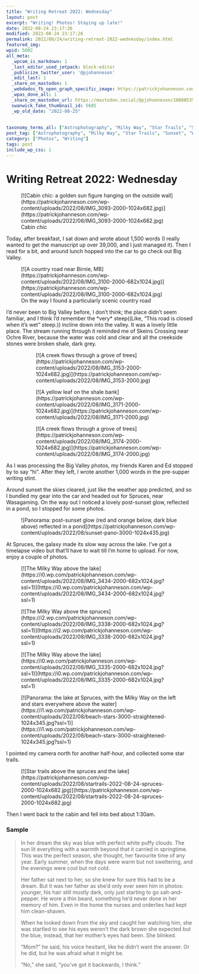 ```yaml
---
title: "Writing Retreat 2022: Wednesday"
layout: post
excerpt: "Writing! Photos! Staying up late!"
date: 2022-08-24 23:17:26
modified: 2022-08-24 23:17:26
permalink: 2022/08/24/writing-retreat-2022-wednesday/index.html
featured_img: 
wpid: 5602
all_meta: 
  _wpcom_is_markdown: 1
  _last_editor_used_jetpack: block-editor
  _publicize_twitter_user: '@pjohanneson'
  _edit_last: 1
  _share_on_mastodon: 1
  _webdados_fb_open_graph_specific_image: https://patrickjohanneson.com/wp-content/uploads/2022/08/IMG_3335-2000.jpg
  _wpas_done_all: 1
  _share_on_mastodon_url: https://mastodon.social/@pjohanneson/108885354450621537
  swanwick_fake_thumbnail_id: 5605
  _wp_old_date: "2022-08-25"
  
  
taxonomy_terms_all: ["Astrophotography", "Milky Way", "Star Trails", "Sunset", "Writing", "Photos", "Writing"]
post_tag: ["Astrophotography", "Milky Way", "Star Trails", "Sunset", "Writing"]
category: ["Photos", "Writing"]
tags: post
include_wp_css: 1
---
```


# Writing Retreat 2022: Wednesday

<figure class="wp-block-image size-large">[![Cabin chic: a golden sun figure hanging on the outside wall](https://patrickjohanneson.com/wp-content/uploads/2022/08/IMG_3093-2000-1024x682.jpg)](https://patrickjohanneson.com/wp-content/uploads/2022/08/IMG_3093-2000-1024x682.jpg)<figcaption>Cabin chic</figcaption></figure>Today, after breakfast, I sat down and wrote about 1,500 words (I really wanted to get the manuscript up over 39,000, and I just managed it). Then I read for a bit, and around lunch hopped into the car to go check out Big Valley.

<figure class="wp-block-image size-large">[![A country road near Birnie, MB](https://patrickjohanneson.com/wp-content/uploads/2022/08/IMG_3100-2000-682x1024.jpg)](https://patrickjohanneson.com/wp-content/uploads/2022/08/IMG_3100-2000-682x1024.jpg)<figcaption>On the way I found a particularly scenic country road</figcaption></figure>I’d never been to Big Valley before, I don’t think; the place didn’t seem familiar, and I think I’d remember the *very* steep((Like, “This road is closed when it’s wet” steep.)) incline down into the valley. It was a lovely little place. The stream running through it reminded me of Skeins Crossing near Ochre River, because the water was cold and clear and all the creekside stones were broken shale, dark grey.

<figure class="is-layout-flex wp-block-gallery-204 wp-block-gallery has-nested-images columns-default is-cropped"><figure class="wp-block-image size-large">[![A creek flows through a grove of trees](https://patrickjohanneson.com/wp-content/uploads/2022/08/IMG_3153-2000-1024x682.jpg)](https://patrickjohanneson.com/wp-content/uploads/2022/08/IMG_3153-2000.jpg)</figure><figure class="wp-block-image size-large">[![A yellow leaf on the shale bank](https://patrickjohanneson.com/wp-content/uploads/2022/08/IMG_3171-2000-1024x682.jpg)](https://patrickjohanneson.com/wp-content/uploads/2022/08/IMG_3171-2000.jpg)</figure><figure class="wp-block-image size-large">[![A creek flows through a grove of trees](https://patrickjohanneson.com/wp-content/uploads/2022/08/IMG_3174-2000-1024x682.jpg)](https://patrickjohanneson.com/wp-content/uploads/2022/08/IMG_3174-2000.jpg)</figure></figure>As I was processing the Big Valley photos, my friends Karen and Ed stopped by to say “hi”. After they left, I wrote another 1,000 words in the pre-supper writing stint.

Around sunset the skies cleared, just like the weather app predicted, and so I bundled my gear into the car and headed out for Spruces, near Wasagaming. On the way out I noticed a lovely post-sunset glow, reflected in a pond, so I stopped for some photos.

<figure class="wp-block-image size-large">![Panorama: post-sunset glow (red and orange below, dark blue above) reflected in a pond](https://patrickjohanneson.com/wp-content/uploads/2022/08/sunset-pano-3000-1024x435.jpg)</figure>At Spruces, the galaxy made its slow way across the lake. I’ve got a timelapse video but that’ll have to wait till I’m home to upload. For now, enjoy a couple of photos.

<div class="wp-block-jetpack-tiled-gallery aligncenter is-style-rectangular"><div class="tiled-gallery__gallery"><div class="tiled-gallery__row"><div class="tiled-gallery__col" style="flex-basis:13.48738%"><figure class="tiled-gallery__item">[![The Milky Way above the lake](https://i0.wp.com/patrickjohanneson.com/wp-content/uploads/2022/08/IMG_3434-2000-682x1024.jpg?ssl=1)](https://i0.wp.com/patrickjohanneson.com/wp-content/uploads/2022/08/IMG_3434-2000-682x1024.jpg?ssl=1)</figure></div><div class="tiled-gallery__col" style="flex-basis:13.48738%"><figure class="tiled-gallery__item">[![The Milky Way above the spruces](https://i2.wp.com/patrickjohanneson.com/wp-content/uploads/2022/08/IMG_3338-2000-682x1024.jpg?ssl=1)](https://i2.wp.com/patrickjohanneson.com/wp-content/uploads/2022/08/IMG_3338-2000-682x1024.jpg?ssl=1)</figure></div><div class="tiled-gallery__col" style="flex-basis:13.48738%"><figure class="tiled-gallery__item">[![The Milky Way above the lake](https://i0.wp.com/patrickjohanneson.com/wp-content/uploads/2022/08/IMG_3335-2000-682x1024.jpg?ssl=1)](https://i0.wp.com/patrickjohanneson.com/wp-content/uploads/2022/08/IMG_3335-2000-682x1024.jpg?ssl=1)</figure></div><div class="tiled-gallery__col" style="flex-basis:59.53786%"><figure class="tiled-gallery__item">[![Panorama: the lake at Spruces, with the Milky Way on the left and stars everywhere above the water](https://i1.wp.com/patrickjohanneson.com/wp-content/uploads/2022/08/beach-stars-3000-straightened-1024x345.jpg?ssl=1)](https://i1.wp.com/patrickjohanneson.com/wp-content/uploads/2022/08/beach-stars-3000-straightened-1024x345.jpg?ssl=1)</figure></div></div></div></div>I pointed my camera north for another half-hour, and collected some star trails.

<figure class="wp-block-image size-large">[![Star trails above the spruces and the lake](https://patrickjohanneson.com/wp-content/uploads/2022/08/startrails-2022-08-24-spruces-2000-1024x682.jpg)](https://patrickjohanneson.com/wp-content/uploads/2022/08/startrails-2022-08-24-spruces-2000-1024x682.jpg)</figure>Then I went back to the cabin and fell into bed about 1:30am.

### Sample

> In her dream the sky was blue with perfect white puffy clouds. The sun lit everything with a warmth beyond that it carried in springtime. This was the perfect season, she thought, her favourite time of any year. Early summer, when the days were warm but not sweltering, and the evenings were cool but not cold.
> 
> Her father sat next to her, so she knew for sure this had to be a dream. But it was her father as she’d only ever seen him in photos: younger, his hair still mostly dark, only just starting to go salt-and-pepper. He wore a thin beard, something he’d never done in her memory of him. Even in the home the nurses and orderlies had kept him clean-shaven.
> 
> When he looked down from the sky and caught her watching him, she was startled to see his eyes weren’t the dark brown she expected but the blue, instead, that her mother’s eyes had been. She blinked.
> 
> “Mom?” he said, his voice hesitant, like he didn’t want the answer. Or he did, but he was afraid what it might be.
> 
> “No,” she said, “you’ve got it backwards, I think.”